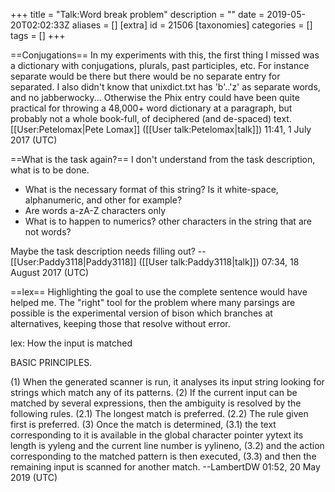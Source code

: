 +++
title = "Talk:Word break problem"
description = ""
date = 2019-05-20T02:02:33Z
aliases = []
[extra]
id = 21506
[taxonomies]
categories = []
tags = []
+++

==Conjugations==
In my experiments with this, the first thing I missed was a dictionary with conjugations, plurals, past participles, etc. For instance separate would be there but there would be no separate entry for separated. I also didn't know that unixdict.txt has 'b'..'z' as separate words, and no jabberwocky... Otherwise the Phix entry could have been quite practical for throwing a 48,000+ word dictionary at a paragraph, but probably not a whole book-full, of deciphered (and de-spaced) text. [[User:Petelomax|Pete Lomax]] ([[User talk:Petelomax|talk]]) 11:41, 1 July 2017 (UTC)

==What is the task again?==
I don't understand from the task description, what is to be done.

* What is the necessary format of this string? Is it white-space, alphanumeric, and other for example?
* Are words a-zA-Z characters only
* What is to happen to numerics? other characters in the string that are not words?

Maybe the task description needs filling out? --[[User:Paddy3118|Paddy3118]] ([[User talk:Paddy3118|talk]]) 07:34, 18 August 2017 (UTC)

==lex==
Highlighting the goal to use the complete sentence would have helped me.  The "right" tool for the problem where many parsings are possible is the experimental version of bison which branches at alternatives, keeping those that resolve without error.


lex:
How the input is matched

BASIC PRINCIPLES.

(1)
When the generated scanner is run, it analyses its input string looking for strings which match any of its patterns.
(2)
If the current input can be matched by several expressions, then the ambiguity is resolved by the following rules.
(2.1)
The longest match is preferred.
(2.2)
The rule given first is preferred.
(3)
Once the match is determined,
(3.1)
the text corresponding to it is available in the global character pointer yytext its length is yyleng and the current line number is yylineno,
(3.2)
and the action corresponding to the matched pattern is then executed,
(3.3)
and then the remaining input is scanned for another match.
--LambertDW 01:52, 20 May 2019 (UTC)
